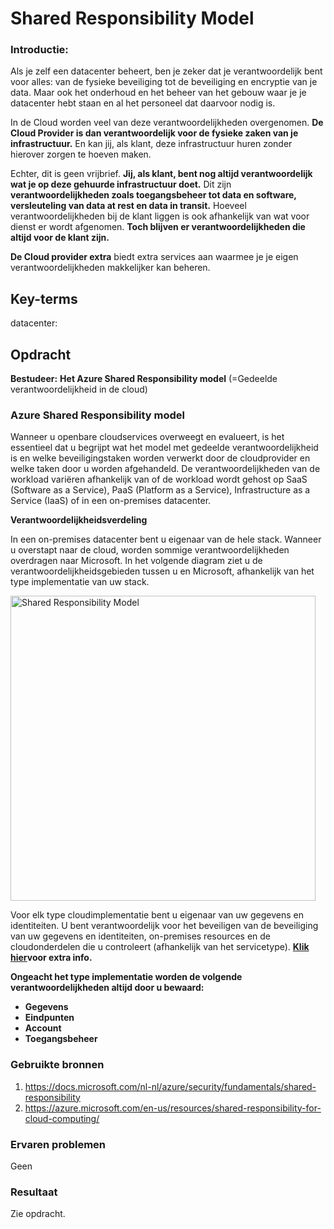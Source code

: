 # Shared Responsibility Model
### Introductie:

Als je zelf een datacenter beheert, ben je zeker dat je verantwoordelijk bent voor alles: van de fysieke beveiliging tot de beveiliging en encryptie van je data.
Maar ook het onderhoud en het beheer van het gebouw waar je je datacenter hebt staan en al het personeel dat daarvoor nodig is.

In de Cloud worden veel van deze verantwoordelijkheden overgenomen. **De Cloud Provider is dan verantwoordelijk voor de fysieke zaken van je infrastructuur.**
En kan jij, als klant, deze infrastructuur huren zonder hierover zorgen te hoeven maken.

Echter, dit is geen vrijbrief. 
**Jij, als klant, bent nog altijd verantwoordelijk wat je op deze gehuurde infrastructuur doet.** 
Dit zijn **verantwoordelijkheden zoals toegangsbeheer tot data en software, versleuteling van data at rest en data in transit.**
Hoeveel verantwoordelijkheden bij de klant liggen is ook afhankelijk van wat voor dienst er wordt afgenomen.
**Toch blijven er verantwoordelijkheden die altijd voor de klant zijn.**




**De Cloud provider extra** biedt extra services aan waarmee je je eigen verantwoordelijkheden makkelijker kan beheren.

## Key-terms
datacenter:


## Opdracht
**Bestudeer:**
**Het Azure Shared Responsibility model** (=Gedeelde verantwoordelijkheid in de cloud)

### Azure Shared Responsibility model

Wanneer u openbare cloudservices overweegt en evalueert, is het essentieel dat u begrijpt wat het model met gedeelde verantwoordelijkheid is en welke beveiligingstaken 
worden verwerkt door de cloudprovider en welke taken door u worden afgehandeld. De verantwoordelijkheden van de workload variëren afhankelijk van of de workload 
wordt gehost op SaaS (Software as a Service), PaaS (Platform as a Service), Infrastructure as a Service (IaaS) of in een on-premises datacenter.


**Verantwoordelijkheidsverdeling**

In een on-premises datacenter bent u eigenaar van de hele stack. Wanneer u overstapt naar de cloud, worden sommige verantwoordelijkheden overdragen naar Microsoft.
In het volgende diagram ziet u de verantwoordelijkheidsgebieden tussen u en Microsoft, afhankelijk van het type implementatie van uw stack.

<img width="488" alt="Shared Responsibility Model" src="https://user-images.githubusercontent.com/95620804/146946409-b5f071ea-6119-4b42-b78d-6682164508e5.png">

Voor elk type cloudimplementatie bent u eigenaar van uw gegevens en identiteiten. U bent verantwoordelijk voor het beveiligen van de beveiliging van uw gegevens
en identiteiten, on-premises resources en de cloudonderdelen die u controleert (afhankelijk van het servicetype). [**Klik hier**](https://docs.microsoft.com/nl-nl/azure/security/fundamentals/shared-responsibility)**voor extra info.**



**Ongeacht het type implementatie worden de volgende verantwoordelijkheden altijd door u bewaard:**

- **Gegevens**
- **Eindpunten**
- **Account**
- **Toegangsbeheer**


### Gebruikte bronnen
1. https://docs.microsoft.com/nl-nl/azure/security/fundamentals/shared-responsibility
2. https://azure.microsoft.com/en-us/resources/shared-responsibility-for-cloud-computing/

### Ervaren problemen

Geen

### Resultaat
Zie opdracht.
